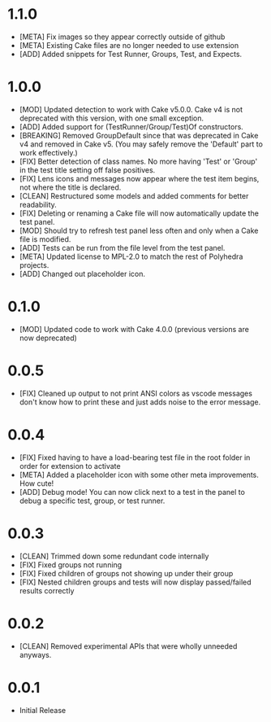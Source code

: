 # 1.1.0
- [META] Fix images so they appear correctly outside of github
- [META] Existing Cake files are no longer needed to use extension
- [ADD] Added snippets for Test Runner, Groups, Test, and Expects.

# 1.0.0
- [MOD] Updated detection to work with Cake v5.0.0. Cake v4 is not deprecated with this version, with one small exception.
- [ADD] Added support for (TestRunner/Group/Test)Of constructors.
- [BREAKING] Removed GroupDefault since that was deprecated in Cake v4 and removed in Cake v5. (You may safely remove the 'Default' part to work effectively.)
- [FIX] Better detection of class names. No more having 'Test' or 'Group' in the test title setting off false positives.
- [FIX] Lens icons and messages now appear where the test item begins, not where the title is declared.
- [CLEAN] Restructured some models and added comments for better readability.
- [FIX] Deleting or renaming a Cake file will now automatically update the test panel.
- [MOD] Should try to refresh test panel less often and only when a Cake file is modified.
- [ADD] Tests can be run from the file level from the test panel.
- [META] Updated license to MPL-2.0 to match the rest of Polyhedra projects.
- [ADD] Changed out placeholder icon.

# 0.1.0
- [MOD] Updated code to work with Cake 4.0.0 (previous versions are now deprecated)

# 0.0.5
- [FIX] Cleaned up output to not print ANSI colors as vscode messages don't know how to print these and just adds noise to the error message.

# 0.0.4
- [FIX] Fixed having to have a load-bearing test file in the root folder in order for extension to activate
- [META] Added a placeholder icon with some other meta improvements. How cute!
- [ADD] Debug mode! You can now click next to a test in the panel to debug a specific test, group, or test runner.

# 0.0.3
- [CLEAN] Trimmed down some redundant code internally
- [FIX] Fixed groups not running
- [FIX] Fixed children of groups not showing up under their group
- [FIX] Nested children groups and tests will now display passed/failed results correctly

# 0.0.2
- [CLEAN] Removed experimental APIs that were wholly unneeded anyways.

# 0.0.1
- Initial Release